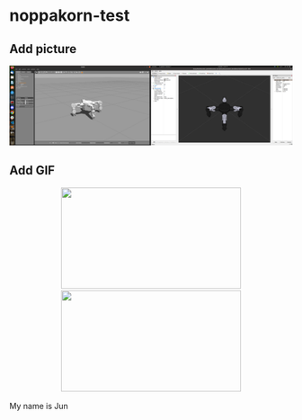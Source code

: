 # noppakorn-test

## Add picture
 <img src="images/myrobot.png">

## Add GIF
<p align="center">
	<img src=trot2.gif width="320" height="180"/>
	<img src=crawl_gait2.gif width="320" height="180"/>
</p>


 My name is Jun



